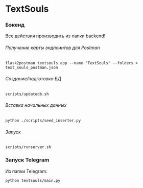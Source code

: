 # TextSouls


### Бэкенд
Все действия производить из папки backend!

###### Получение карты эндпоинтов для Postman
```
flask2postman textsouls.app --name "TextSouls" --folders > text_souls_postman.json
```

###### Создание/подготовка БД
```
scripts/updatedb.sh
```

###### Вставка начальных данных
```
python ./scripts/seed_inserter.py
```

###### Запуск
```
scripts/runserver.sh
```


### Запуск Telegram
Из папки Telegram:
```
python textsouls/main.py
```